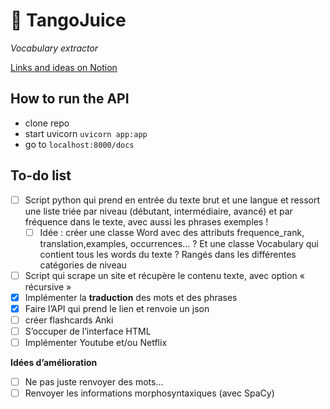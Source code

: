 # :beverage_box: TangoJuice
*Vocabulary extractor*

[Links and ideas on Notion](https://sturdy-starfish-3ee.notion.site/Projet-API-31a173f329eb45c4acdcfc5e60d851e1)

## How to run the API
* clone repo
* start uvicorn `uvicorn app:app`
* go to `localhost:8000/docs`

## To-do list

- [ ]  Script python qui prend en entrée du texte brut et une langue et ressort une liste triée par niveau (débutant, intermédiaire, avancé) et par fréquence dans le texte, avec aussi les phrases exemples !
    - [ ]  Idée : créer une classe Word avec des attributs frequence_rank, translation,examples, occurrences… ? Et une classe Vocabulary qui contient tous les words du texte ? Rangés dans les différentes catégories de niveau
- [ ]  Script qui scrape un site et récupère le contenu texte, avec option « récursive »
- [x]  Implémenter la **traduction** des mots et des phrases
- [x]  Faire l’API qui prend le lien  et renvoie un json
- [ ]  créer flashcards Anki
- [ ]  S’occuper de l’interface HTML
- [ ]  Implémenter Youtube et/ou Netflix

**Idées d’amélioration**

- [ ]  Ne pas juste renvoyer des mots…
- [ ]  Renvoyer les informations morphosyntaxiques (avec SpaCy)

